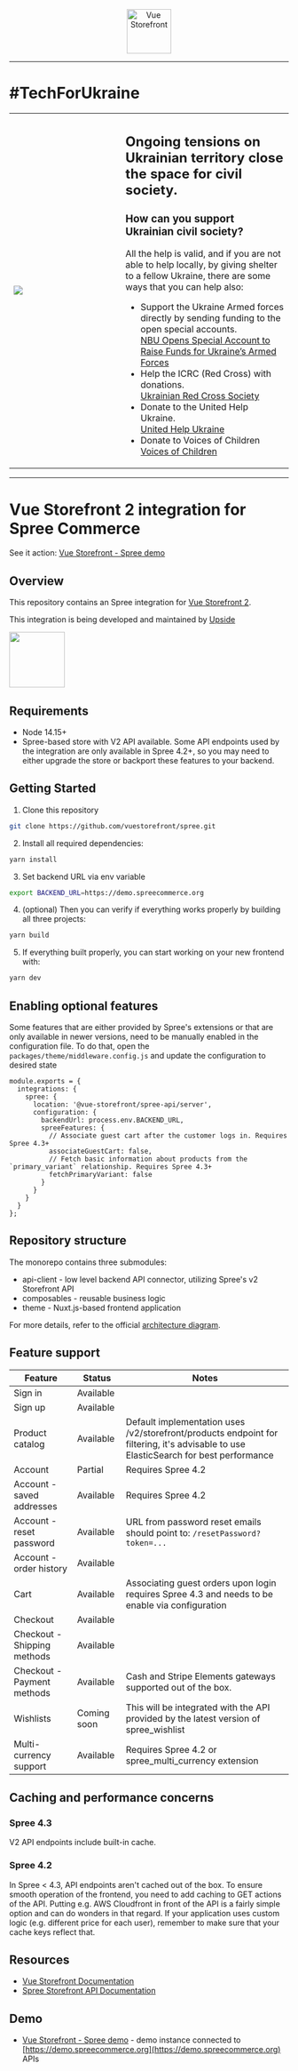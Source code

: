 <div align="center">
  <img src="https://user-images.githubusercontent.com/1626923/137092657-fb398d20-b592-4661-a1f9-4135db0b61d5.png" alt="Vue Storefront" height="80px" />
</div>


---------

# #TechForUkraine

<table>
  <tr>
    <td style="width:40%;">
       <img src="https://user-images.githubusercontent.com/1626923/155853691-d6d0a541-d3b9-40bf-b8f5-2d38303e9e49.png" />
    </td>
    <td>
      <h2><strong>Ongoing tensions on Ukrainian territory close the space for civil society.</strong></h2>
      <h3>How can you support Ukrainian civil society?</h3>
      All the help is valid, and if you are not able to help locally, by giving shelter to a fellow Ukraine, there are some ways that you can help also:
      <ul>
        <li>
          Support the Ukraine Armed forces directly by sending funding to the open special accounts.<br />
          <a href="https://bank.gov.ua/en/news/all/natsionalniy-bank-vidkriv-spetsrahunok-dlya-zboru-koshtiv-na-potrebi-armiyi" target="_blank">NBU Opens Special Account to Raise Funds for Ukraine’s Armed Forces</a>
        </li>
        <li>
          Help the ICRC (Red Cross) with donations.<br />
          <a href="https://www.icrc.org/en/where-we-work/europe-central-asia/ukraine" target="_blank">Ukrainian Red Cross Society</a>
        </li>
        <li>
          Donate to the United Help Ukraine.<br />
          <a href="https://unitedhelpukraine.org/" target="_blank">United Help Ukraine</a>
        </li>
        <li>
          Donate to Voices of Children<br />
          <a href="https://voices.org.ua/en/" target="_blank">Voices of Children</a>
        </li>
    </td>
  </tr>
</table>

---------

# Vue Storefront 2 integration for Spree Commerce

See it action: [Vue Storefront - Spree demo](https://vuestorefront-spree.upsidelab.io)

## Overview

This repository contains an Spree integration for [Vue Storefront 2](https://github.com/vuestorefront/vue-storefront/).

This integration is being developed and maintained by [Upside](https://upsidelab.io)

<a href="https://upsidelab.io"><img src="https://user-images.githubusercontent.com/6420475/141106487-333774a5-04b2-46a4-8367-7cb11e46906e.png" height="100px" /></a>

## Requirements

- Node 14.15+
- Spree-based store with V2 API available. Some API endpoints used by the integration are only available in Spree 4.2+, so you may need to either upgrade the store or backport these features to your backend.

## Getting Started

1. Clone this repository
```sh
git clone https://github.com/vuestorefront/spree.git
```

2. Install all required dependencies:

```sh
yarn install
```

3. Set backend URL via env variable
```sh
export BACKEND_URL=https://demo.spreecommerce.org
```

4. (optional) Then you can verify if everything works properly by building all three projects:

```sh
yarn build
```

5. If everything built properly, you can start working on your new frontend with:

```sh
yarn dev
```

## Enabling optional features

Some features that are either provided by Spree's extensions or that are only available in newer versions, need to be manually enabled in the configuration file. To do that, open the `packages/theme/middleware.config.js` and update the configuration to desired state

```
module.exports = {
  integrations: {
    spree: {
      location: '@vue-storefront/spree-api/server',
      configuration: {
        backendUrl: process.env.BACKEND_URL,
        spreeFeatures: {
          // Associate guest cart after the customer logs in. Requires Spree 4.3+
          associateGuestCart: false,
          // Fetch basic information about products from the `primary_variant` relationship. Requires Spree 4.3+
          fetchPrimaryVariant: false
        }
      }
    }
  }
};

```

## Repository structure

The monorepo contains three submodules:
- api-client - low level backend API connector, utilizing Spree's v2 Storefront API
- composables - reusable business logic
- theme - Nuxt.js-based frontend application

For more details, refer to the official [architecture diagram](https://docs.vuestorefront.io/v2/advanced/architecture.html).

## Feature support

| Feature | Status | Notes |
| --- | --- | --- |
| Sign in | Available | |
| Sign up | Available | |
| Product catalog | Available | Default implementation uses /v2/storefront/products endpoint for filtering, it's advisable to use ElasticSearch for best performance | Product details page | Available | |
| Account | Partial | Requires Spree 4.2 |
| Account - saved addresses | Available | Requires Spree 4.2 |
| Account - reset password | Available | URL from password reset emails should point to: `/resetPassword?token=...` |
| Account - order history | Available | |
| Cart | Available | Associating guest orders upon login requires Spree 4.3 and needs to be enable via configuration |
| Checkout | Available | |
| Checkout - Shipping methods | Available | |
| Checkout - Payment methods | Available | Cash and Stripe Elements gateways supported out of the box. |
| Wishlists | Coming soon | This will be integrated with the API provided by the latest version of spree_wishlist |
| Multi-currency support | Available | Requires Spree 4.2 or spree_multi_currency extension |

## Caching and performance concerns

### Spree 4.3

V2 API endpoints include built-in cache.

### Spree 4.2
In Spree < 4.3, API endpoints aren't cached out of the box. To ensure smooth operation of the frontend, you need to add caching to GET actions of the API. Putting e.g. AWS Cloudfront in front of the API is a fairly simple option and can do wonders in that regard. If your application uses custom logic (e.g. different price for each user), remember to make sure that your cache keys reflect that.

## Resources

- [Vue Storefront Documentation](https://docs.vuestorefront.io/v2/)
- [Spree Storefront API Documentation](https://api.spreecommerce.org/docs/api-v2/api/docs/v2/storefront/index.yaml)

## Demo

- [Vue Storefront - Spree demo](https://vuestorefront-spree.upsidelab.io) - demo instance connected to [https://demo.spreecommerce.org](https://demo.spreecommerce.org) APIs
